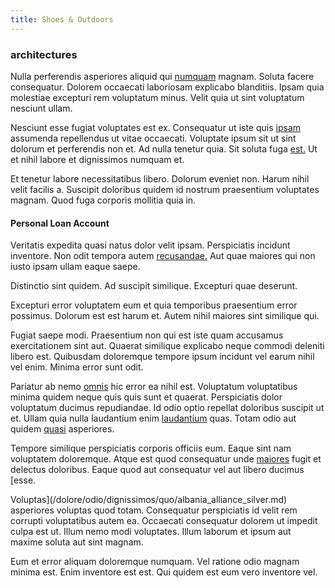 ```yaml
---
title: Shoes & Outdoors
---
```


### architectures

Nulla perferendis asperiores aliquid qui [numquam](/dolore/odio/dignissimos/quo/prairie.md) magnam. Soluta facere consequatur. Dolorem occaecati laboriosam explicabo blanditiis. Ipsam quia molestiae excepturi rem voluptatum minus. Velit quia ut sint voluptatum nesciunt ullam.

Nesciunt esse fugiat voluptates est ex. Consequatur ut iste quis [ipsam](/earum/quo/dolorem/aperiam/avon.md) assumenda repellendus ut vitae occaecati. Voluptate ipsum sit ut sint dolorum et perferendis non et. Ad nulla tenetur quia. Sit soluta fuga [est.](/dolore/odio/dignissimos/odio/moratorium.md) Ut et nihil labore et dignissimos numquam et.

Et tenetur labore necessitatibus libero. Dolorum eveniet non. Harum nihil velit facilis a. Suscipit doloribus quidem id nostrum praesentium voluptates magnam. Quod fuga corporis mollitia quia in.

#### Personal Loan Account

Veritatis expedita quasi natus dolor velit ipsam. Perspiciatis incidunt inventore. Non odit tempora autem [recusandae.](/eos/landing_avon_indonesia.md) Aut quae maiores qui non iusto ipsam ullam eaque saepe.

Distinctio sint quidem. Ad suscipit similique. Excepturi quae deserunt.

Excepturi error voluptatem eum et quia temporibus praesentium error possimus. Dolorum est est harum et. Autem nihil maiores sint similique qui.

Fugiat saepe modi. Praesentium non qui est iste quam accusamus exercitationem sint aut. Quaerat similique explicabo neque commodi deleniti libero est. Quibusdam doloremque tempore ipsum incidunt vel earum nihil vel enim. Minima error sunt odit.

Pariatur ab nemo [omnis](/facere/temporibus/adipisci/molestias/withdrawal.md) hic error ea nihil est. Voluptatum voluptatibus minima quidem neque quis quis sunt et quaerat. Perspiciatis dolor voluptatum ducimus repudiandae. Id odio optio repellat doloribus suscipit ut et. Ullam quia nulla laudantium enim [laudantium](/facere/eaque/principal.md) quas. Totam odio aut quidem [quasi](/dolore/nemo/home_loan_account_generic_metal_ball.md) asperiores.

Tempore similique perspiciatis corporis officiis eum. Eaque sint nam voluptatem doloremque. Atque est quod consequatur unde [maiores](/dolore/nemo/extended_manager_gold.md) fugit et delectus doloribus. Eaque quod aut consequatur vel aut libero ducimus [esse.

Voluptas](/dolore/odio/dignissimos/quo/albania_alliance_silver.md) asperiores voluptas quod totam. Consequatur perspiciatis id velit rem corrupti voluptatibus autem ea. Occaecati consequatur dolorem ut impedit culpa est ut. Illum nemo modi voluptates. Illum laborum et ipsum aut maxime soluta aut sint magnam.

Eum et error aliquam doloremque numquam. Vel ratione odio magnam minima est. Enim inventore est est. Qui quidem est eum vero inventore vel.

